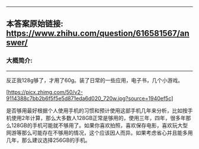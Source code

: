 ----------------------------------------
## 本答案原始链接: https://www.zhihu.com/question/616581567/answer/
### 大概简介: 
----------------------------------------
反正我128g够了，才用了60g。装了日常的一些应用，电子书，几个小游戏。

[https://picx.zhimg.com/50/v2-9114388c7bb2b6f5f5e5d871eda6d020_720w.jpg?source=1940ef5c]



是否够用最好根据个人使用手机的习惯和预计使用这部手机几年来分析，比如按手机使用2年计算，那么大多数人128GB正常是够用的，使用三年，四年，很多年那么128GB的手机可能就不够用了。如果你喜欢拍照，喜欢保存电影，喜欢玩大型网游等那么可能存在不够用的情况，这个应该因人而异。如果考虑省心并且能多用几年，那么建议选择256GB的手机。

